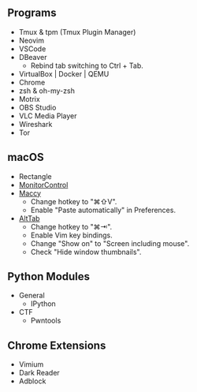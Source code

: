 ## Programs

- Tmux & tpm (Tmux Plugin Manager)
- Neovim
- VSCode
- DBeaver
  - Rebind tab switching to Ctrl + Tab.
- VirtualBox | Docker | QEMU
- Chrome
- zsh & oh-my-zsh
- Motrix
- OBS Studio
- VLC Media Player
- Wireshark
- Tor

## macOS

- Rectangle
- [MonitorControl](https://github.com/MonitorControl/MonitorControl)
- [Maccy](https://github.com/p0deje/Maccy)
  - Change hotkey to "⌘⇧V".
  - Enable "Paste automatically" in Preferences.
- [AltTab](https://github.com/lwouis/alt-tab-macos)
  - Change hotkey to "⌘⇥".
  - Enable Vim key bindings.
  - Change "Show on" to "Screen including mouse".
  - Check "Hide window thumbnails".

## Python Modules

- General
  - IPython
- CTF
  - Pwntools

## Chrome Extensions

- Vimium
- Dark Reader
- Adblock

